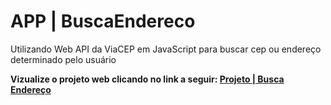 # APP | BuscaEndereco

Utilizando Web API da ViaCEP em JavaScript para buscar cep ou endereço determinado pelo usuário

<strong>Vizualize o projeto web clicando no link a seguir: <a href="https://app-busca-endereco.vercel.app/">Projeto | Busca Endereço</a></strong>
